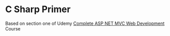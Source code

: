 # C Sharp Primer

Based on section one of Udemy [Complete ASP NET MVC Web Development](https://www.udemy.com/share/101WpqAEETdFtTQXQJ/) Course 
